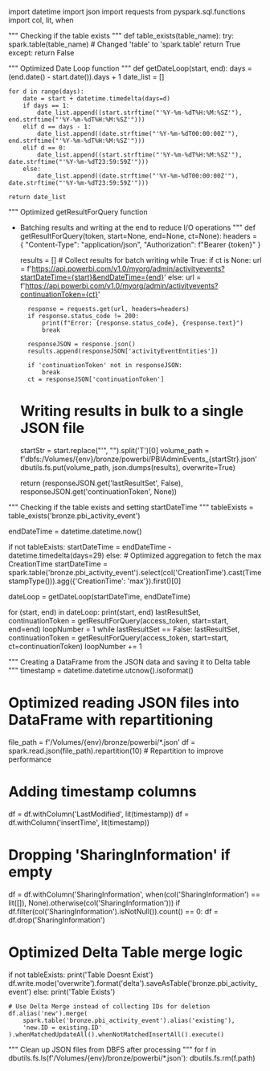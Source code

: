 import datetime
import json
import requests
from pyspark.sql.functions import col, lit, when

"""
Checking if the table exists
"""
def table_exists(table_name):
    try:
        spark.table(table_name)  # Changed 'table' to 'spark.table'
        return True
    except:
        return False


"""
Optimized Date Loop function
"""
def getDateLoop(start, end):
    days = (end.date() - start.date()).days + 1
    date_list = []
    
    for d in range(days):
        date = start + datetime.timedelta(days=d)
        if days == 1:
            date_list.append((start.strftime("'%Y-%m-%dT%H:%M:%SZ'"), end.strftime("'%Y-%m-%dT%H:%M:%SZ'")))
        elif d == days - 1:
            date_list.append((date.strftime("'%Y-%m-%dT00:00:00Z'"), end.strftime("'%Y-%m-%dT%H:%M:%SZ'")))
        elif d == 0:
            date_list.append((start.strftime("'%Y-%m-%dT%H:%M:%SZ'"), date.strftime("'%Y-%m-%dT23:59:59Z'")))
        else:
            date_list.append((date.strftime("'%Y-%m-%dT00:00:00Z'"), date.strftime("'%Y-%m-%dT23:59:59Z'")))
    
    return date_list


"""
Optimized getResultForQuery function
- Batching results and writing at the end to reduce I/O operations
"""
def getResultForQuery(token, start=None, end=None, ct=None):
    headers = {
        "Content-Type": "application/json",
        "Authorization": f"Bearer {token}"
    }
    
    results = []  # Collect results for batch writing
    while True:
        if ct is None:
            url = f'https://api.powerbi.com/v1.0/myorg/admin/activityevents?startDateTime={start}&endDateTime={end}'
        else:
            url = f'https://api.powerbi.com/v1.0/myorg/admin/activityevents?continuationToken={ct}'
        
        response = requests.get(url, headers=headers)
        if response.status_code != 200:
            print(f"Error: {response.status_code}, {response.text}")
            break

        responseJSON = response.json()
        results.append(responseJSON['activityEventEntities'])
        
        if 'continuationToken' not in responseJSON:
            break
        ct = responseJSON['continuationToken']

    # Writing results in bulk to a single JSON file
    startStr = start.replace("'", "").split('T')[0]
    volume_path = f'dbfs:/Volumes/{env}/bronze/powerbi/PBIAdminEvents_{startStr}.json'
    dbutils.fs.put(volume_path, json.dumps(results), overwrite=True)
    
    return (responseJSON.get('lastResultSet', False), responseJSON.get('continuationToken', None))


"""
Checking if the table exists and setting startDateTime
"""
tableExists = table_exists('bronze.pbi_activity_event')

endDateTime = datetime.datetime.now()

if not tableExists:
    startDateTime = endDateTime - datetime.timedelta(days=29)
else:
    # Optimized aggregation to fetch the max CreationTime
    startDateTime = spark.table('bronze.pbi_activity_event').select(col('CreationTime').cast(TimestampType())).agg({'CreationTime': 'max'}).first()[0]

dateLoop = getDateLoop(startDateTime, endDateTime)

for (start, end) in dateLoop:
    print(start, end)
    lastResultSet, continuationToken = getResultForQuery(access_token, start=start, end=end)
    loopNumber = 1
    while lastResultSet == False:
        lastResultSet, continuationToken = getResultForQuery(access_token, start=start, ct=continuationToken)
        loopNumber += 1

"""
Creating a DataFrame from the JSON data and saving it to Delta table
"""
timestamp = datetime.datetime.utcnow().isoformat()

# Optimized reading JSON files into DataFrame with repartitioning
file_path = f'/Volumes/{env}/bronze/powerbi/*.json'
df = spark.read.json(file_path).repartition(10)  # Repartition to improve performance

# Adding timestamp columns
df = df.withColumn('LastModified', lit(timestamp))
df = df.withColumn('insertTime', lit(timestamp))

# Dropping 'SharingInformation' if empty
df = df.withColumn('SharingInformation', when(col('SharingInformation') == lit([]), None).otherwise(col('SharingInformation')))
if df.filter(col('SharingInformation').isNotNull()).count() == 0:
    df = df.drop('SharingInformation')

# Optimized Delta Table merge logic
if not tableExists:
    print('Table Doesnt Exist')
    df.write.mode('overwrite').format('delta').saveAsTable('bronze.pbi_activity_event')
else:
    print('Table Exists')
    
    # Use Delta Merge instead of collecting IDs for deletion
    df.alias('new').merge(
        spark.table('bronze.pbi_activity_event').alias('existing'),
        'new.ID = existing.ID'
    ).whenMatchedUpdateAll().whenNotMatchedInsertAll().execute()

"""
Clean up JSON files from DBFS after processing
"""
for f in dbutils.fs.ls(f'/Volumes/{env}/bronze/powerbi/*.json'):
    dbutils.fs.rm(f.path)
